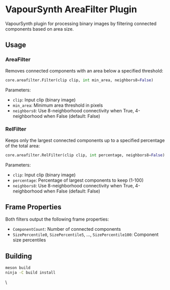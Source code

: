 # VapourSynth AreaFilter Plugin

VapourSynth plugin for processing binary images by filtering connected components based on area size.

## Usage

### AreaFilter

Removes connected components with an area below a specified threshold:

```python
core.areafilter.Filter(clip clip, int min_area, neighbors8=False)
```

Parameters:
- `clip`: Input clip (binary image)
- `min_area`: Minimum area threshold in pixels
- `neighbors8`: Use 8-neighborhood connectivity when True, 4-neighborhood when False (default: False)

### RelFilter

Keeps only the largest connected components up to a specified percentage of the total area:

```python
core.areafilter.RelFilter(clip clip, int percentage, neighbors8=False)
```

Parameters:
- `clip`: Input clip (binary image)
- `percentage`: Percentage of largest components to keep (1-100)
- `neighbors8`: Use 8-neighborhood connectivity when True, 4-neighborhood when False (default: False)

## Frame Properties

Both filters output the following frame properties:
- `ComponentCount`: Number of connected components
- `SizePercentile0`, `SizePercentile5`, ..., `SizePercentile100`: Component size percentiles

## Building

```bash
meson build
ninja -C build install
```
\